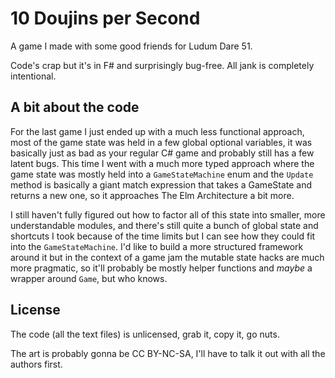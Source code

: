 # 10 Doujins per Second

A game I made with some good friends for Ludum Dare 51.

Code's crap but it's in F# and surprisingly bug-free. All jank is completely intentional.

## A bit about the code

For the last game I just ended up with a much less functional approach, most of the game state was held in a few global optional variables, it was basically just as bad as your regular C# game and probably still has a few latent bugs. This time I went with a much more typed approach where the game state was mostly held into a `GameStateMachine` enum and the `Update` method is basically a giant match expression that takes a GameState and returns a new one, so it approaches The Elm Architecture a bit more.

I still haven't fully figured out how to factor all of this state into smaller, more understandable modules, and there's still quite a bunch of global state and shortcuts I took because of the time limits but I can see how they could fit into the `GameStateMachine`. I'd like to build a more structured framework around it but in the context of a game jam the mutable state hacks are much more pragmatic, so it'll probably be mostly helper functions and _maybe_ a wrapper around `Game`, but who knows.

## License

The code (all the text files) is unlicensed, grab it, copy it, go nuts.

The art is probably gonna be CC BY-NC-SA, I'll have to talk it out with all the authors first.
